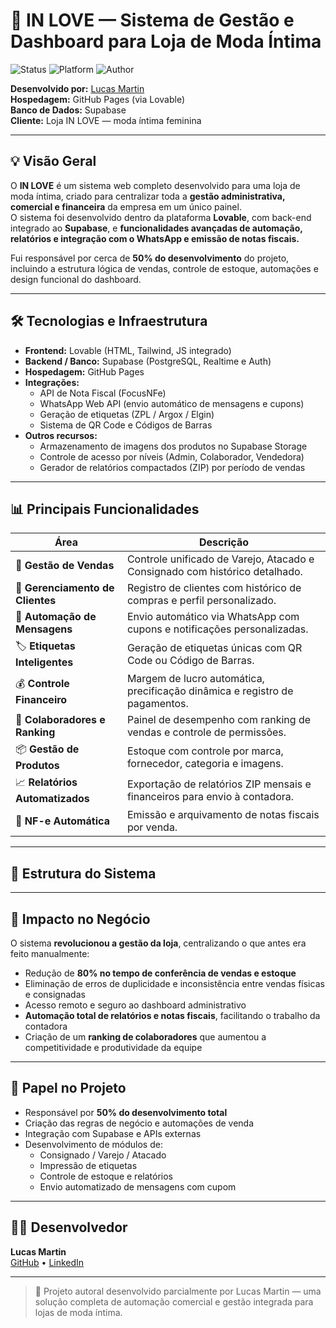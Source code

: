 # 💖 IN LOVE — Sistema de Gestão e Dashboard para Loja de Moda Íntima  

![Status](https://img.shields.io/badge/status-em%20produção-success)
![Platform](https://img.shields.io/badge/platform-Lovable%20%2B%20Supabase-blue)
![Author](https://img.shields.io/badge/dev-Lucas%20Martin-green)

**Desenvolvido por:** [Lucas Martin](https://github.com/cuLasss)  
**Hospedagem:** GitHub Pages (via Lovable)  
**Banco de Dados:** Supabase  
**Cliente:** Loja IN LOVE — moda íntima feminina  

---

## 💡 Visão Geral

O **IN LOVE** é um sistema web completo desenvolvido para uma loja de moda íntima, criado para centralizar toda a **gestão administrativa, comercial e financeira** da empresa em um único painel.  
O sistema foi desenvolvido dentro da plataforma **Lovable**, com back-end integrado ao **Supabase**, e **funcionalidades avançadas de automação, relatórios e integração com o WhatsApp e emissão de notas fiscais.**

Fui responsável por cerca de **50% do desenvolvimento** do projeto, incluindo a estrutura lógica de vendas, controle de estoque, automações e design funcional do dashboard.

---

## 🛠️ Tecnologias e Infraestrutura

- **Frontend:** Lovable (HTML, Tailwind, JS integrado)  
- **Backend / Banco:** Supabase (PostgreSQL, Realtime e Auth)  
- **Hospedagem:** GitHub Pages  
- **Integrações:**  
  - API de Nota Fiscal (FocusNFe)  
  - WhatsApp Web API (envio automático de mensagens e cupons)  
  - Geração de etiquetas (ZPL / Argox / Elgin)  
  - Sistema de QR Code e Códigos de Barras  
- **Outros recursos:**  
  - Armazenamento de imagens dos produtos no Supabase Storage  
  - Controle de acesso por níveis (Admin, Colaborador, Vendedora)  
  - Gerador de relatórios compactados (ZIP) por período de vendas  

---

## 📊 Principais Funcionalidades

| Área | Descrição |
|------|------------|
| 🧾 **Gestão de Vendas** | Controle unificado de Varejo, Atacado e Consignado com histórico detalhado. |
| 💼 **Gerenciamento de Clientes** | Registro de clientes com histórico de compras e perfil personalizado. |
| 📲 **Automação de Mensagens** | Envio automático via WhatsApp com cupons e notificações personalizadas. |
| 🏷️ **Etiquetas Inteligentes** | Geração de etiquetas únicas com QR Code ou Código de Barras. |
| 💰 **Controle Financeiro** | Margem de lucro automática, precificação dinâmica e registro de pagamentos. |
| 👥 **Colaboradores e Ranking** | Painel de desempenho com ranking de vendas e controle de permissões. |
| 📦 **Gestão de Produtos** | Estoque com controle por marca, fornecedor, categoria e imagens. |
| 📈 **Relatórios Automatizados** | Exportação de relatórios ZIP mensais e financeiros para envio à contadora. |
| 🧮 **NF-e Automática** | Emissão e arquivamento de notas fiscais por venda. |

---

## 🧩 Estrutura do Sistema

---

## 💬 Impacto no Negócio

O sistema **revolucionou a gestão da loja**, centralizando o que antes era feito manualmente:  
- Redução de **80% no tempo de conferência de vendas e estoque**  
- Eliminação de erros de duplicidade e inconsistência entre vendas físicas e consignadas  
- Acesso remoto e seguro ao dashboard administrativo  
- **Automação total de relatórios e notas fiscais**, facilitando o trabalho da contadora  
- Criação de um **ranking de colaboradores** que aumentou a competitividade e produtividade da equipe  

---

## 🧠 Papel no Projeto

- Responsável por **50% do desenvolvimento total**  
- Criação das regras de negócio e automações de venda  
- Integração com Supabase e APIs externas  
- Desenvolvimento de módulos de:
  - Consignado / Varejo / Atacado  
  - Impressão de etiquetas  
  - Controle de estoque e relatórios  
  - Envio automatizado de mensagens com cupom  

---

## 👨‍💻 Desenvolvedor

**Lucas Martin**  
[GitHub](https://github.com/cuLasss) • [LinkedIn](https://www.linkedin.com/in/lucas-m4rtin/)  

---

> 💖 Projeto autoral desenvolvido parcialmente por Lucas Martin — uma solução completa de automação comercial e gestão integrada para lojas de moda íntima.
